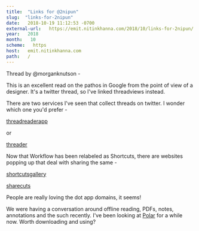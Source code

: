 ```yaml
---
title:  "Links for @2nipun" 
slug:  "links-for-2nipun" 
date:   2018-10-19 11:12:53 -0700 
external-url:   https://emit.nitinkhanna.com/2018/10/links-for-2nipun/
year:   2018 
month:   10 
scheme:   https 
host:   emit.nitinkhanna.com 
path:   / 
---
```


Thread by @morganknutson -

This is an excellent read on the pathos in Google from the point of view of a designer. It's a twitter thread, so I've linked threadviews instead.

There are two services I've seen that collect threads on twitter. I wonder which one you'd prefer -

[threadreaderapp](https://threadreaderapp.com/thread/1049523067506966529.html)

or

[threader](https://threader.app/thread/1049523067506966529)

Now that Workflow has been relabeled as Shortcuts, there are websites popping up that deal with sharing the same -

[shortcutsgallery](https://shortcutsgallery.com/?_sort=popular)

[sharecuts](https://sharecuts.app/)

People are really loving the dot app domains, it seems!

We were having a conversation around offline reading, PDFs, notes, annotations and the such recently. I've been looking at [Polar](https://getpolarized.io/) for a while now. Worth downloading and using?
